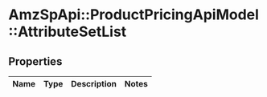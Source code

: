 # AmzSpApi::ProductPricingApiModel::AttributeSetList

## Properties
Name | Type | Description | Notes
------------ | ------------- | ------------- | -------------


